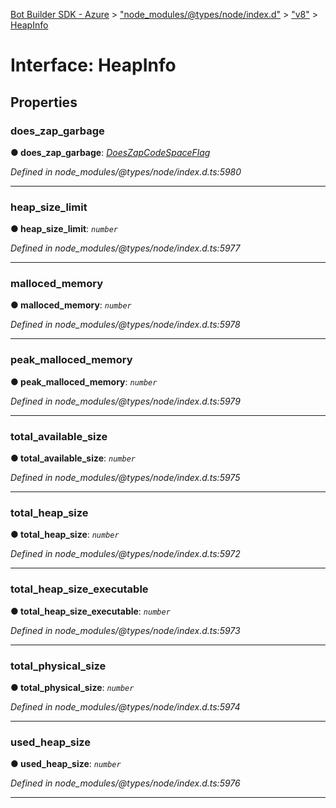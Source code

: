[Bot Builder SDK - Azure](../README.md) > ["node_modules/@types/node/index.d"](../modules/_node_modules__types_node_index_d_.md) > ["v8"](../modules/_node_modules__types_node_index_d_._v8_.md) > [HeapInfo](../interfaces/_node_modules__types_node_index_d_._v8_.heapinfo.md)



# Interface: HeapInfo


## Properties
<a id="does_zap_garbage"></a>

###  does_zap_garbage

**●  does_zap_garbage**:  *[DoesZapCodeSpaceFlag](../modules/_node_modules__types_node_index_d_._v8_.md#doeszapcodespaceflag)* 

*Defined in node_modules/@types/node/index.d.ts:5980*





___

<a id="heap_size_limit"></a>

###  heap_size_limit

**●  heap_size_limit**:  *`number`* 

*Defined in node_modules/@types/node/index.d.ts:5977*





___

<a id="malloced_memory"></a>

###  malloced_memory

**●  malloced_memory**:  *`number`* 

*Defined in node_modules/@types/node/index.d.ts:5978*





___

<a id="peak_malloced_memory"></a>

###  peak_malloced_memory

**●  peak_malloced_memory**:  *`number`* 

*Defined in node_modules/@types/node/index.d.ts:5979*





___

<a id="total_available_size"></a>

###  total_available_size

**●  total_available_size**:  *`number`* 

*Defined in node_modules/@types/node/index.d.ts:5975*





___

<a id="total_heap_size"></a>

###  total_heap_size

**●  total_heap_size**:  *`number`* 

*Defined in node_modules/@types/node/index.d.ts:5972*





___

<a id="total_heap_size_executable"></a>

###  total_heap_size_executable

**●  total_heap_size_executable**:  *`number`* 

*Defined in node_modules/@types/node/index.d.ts:5973*





___

<a id="total_physical_size"></a>

###  total_physical_size

**●  total_physical_size**:  *`number`* 

*Defined in node_modules/@types/node/index.d.ts:5974*





___

<a id="used_heap_size"></a>

###  used_heap_size

**●  used_heap_size**:  *`number`* 

*Defined in node_modules/@types/node/index.d.ts:5976*





___


